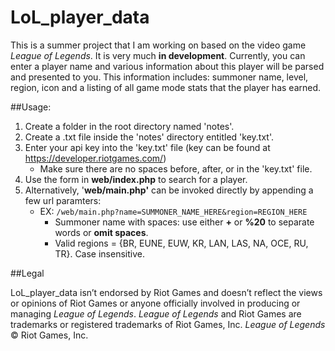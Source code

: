 LoL_player_data
===============

This is a summer project that I am working on based on the video game *League of Legends*.  It is very much **in
development**.  Currently, you can enter a player name and various information about this player will be parsed and presented to you.  This information includes: summoner name, level, region, icon and a listing of all game mode stats
that the player has earned.

##Usage:

1. Create a folder in the root directory named 'notes'.
2. Create a .txt file inside the 'notes' directory entitled 'key.txt'.
3. Enter your api key into the 'key.txt' file (key can be found at https://developer.riotgames.com/)
   * Make sure there are no spaces before, after, or in the 'key.txt' file.
5. Use the form in **web/index.php** to search for a player.
4. Alternatively, '**web/main.php'** can be invoked directly by appending a few url paramters:
   * EX: `/web/main.php?name=SUMMONER_NAME_HERE&region=REGION_HERE`
     * Summoner name with spaces: use either **+** or **%20** to separate words or **omit spaces**.
     * Valid regions = {BR, EUNE, EUW, KR, LAN, LAS, NA, OCE, RU, TR}.  Case insensitive.


##Legal

LoL_player_data isn’t endorsed by Riot Games and doesn’t reflect the views or opinions of Riot Games or anyone officially involved in producing or managing *League of Legends*. *League of Legends* and Riot Games are trademarks or registered trademarks of Riot Games, Inc. *League of Legends* © Riot Games, Inc.
